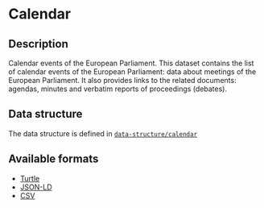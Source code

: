 # Calendar

## Description

Calendar events of the European Parliament. This dataset contains the list of calendar events of the European Parliament: data about meetings of the European Parliament. It also provides links to the related documents: agendas, minutes and verbatim reports of proceedings (debates).

## Data structure

The data structure is defined in [`data-structure/calendar`](../data-structure/calendar/)

## Available formats

- [Turtle](./calendar.ttl)
- [JSON-LD](./calendar.jsonld)
- [CSV](./calendar.csv)